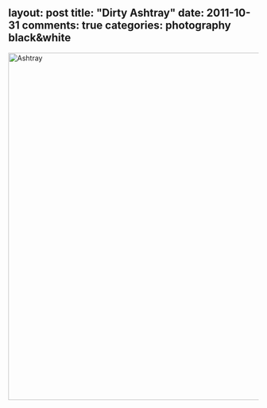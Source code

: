 layout: post
title: "Dirty Ashtray"
date:  2011-10-31
comments: true
categories: photography black&white
---
<img src="https://dl.dropbox.com/u/5647859/images/ashtray.jpg" alt="Ashtray" width="700" />
